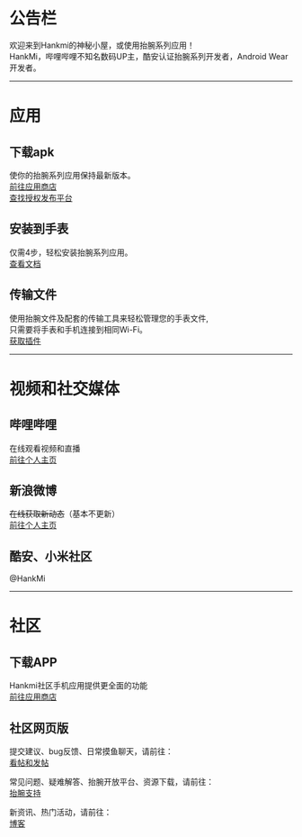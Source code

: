 # 公告栏
欢迎来到Hankmi的神秘小屋，或使用抬腕系列应用！  
HankMi，哔哩哔哩不知名数码UP主，酷安认证抬腕系列开发者，Android Wear开发者。

***

# 应用

## 下载apk 
使你的抬腕系列应用保持最新版本。  
[前往应用商店](download/apps.md)  
[查找授权发布平台](support/to3rd.md)
## 安装到手表
仅需4步，轻松安装抬腕系列应用。  
[查看文档](download/install.md)
## 传输文件
使用抬腕文件及配套的传输工具来轻松管理您的手表文件,  
只需要将手表和手机连接到相同Wi-Fi。  
[获取插件](https://support.qq.com/products/350783/faqs/110472)

***

# 视频和社交媒体

## 哔哩哔哩
在线观看视频和直播  
[前往个人主页](https://space.bilibili.com/400656980)
## 新浪微博
~~在线获取新动态~~（基本不更新）  
[前往个人主页](https://weibo.com/u/6495434022)
## 酷安、小米社区
@HankMi

***

# 社区

## 下载APP
Hankmi社区手机应用提供更全面的功能  
[前往应用商店](download/apps.md)
## 社区网页版
提交建议、bug反馈、日常摸鱼聊天，请前往：  
[看帖和发帖](https://support.qq.com/products/350783)  
  
常见问题、疑难解答、抬腕开放平台、资源下载，请前往：  
[抬腕支持](https://support.qq.com/products/350783/faqs-more/)  
  
新资讯、热门活动，请前往：  
[博客](https://support.qq.com/products/350783/blog-archive)

